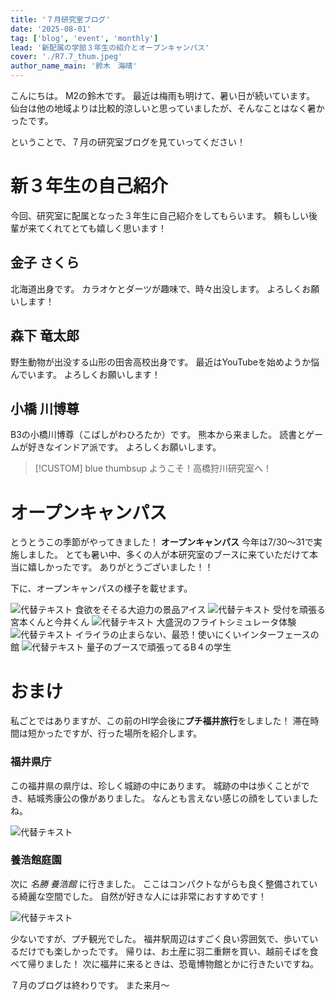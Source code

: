 ```yaml
---
title: '７月研究室ブログ'
date: '2025-08-01'
tag: ['blog', 'event', 'monthly']
lead: '新配属の学部３年生の紹介とオープンキャンパス'
cover: './R7.7_thum.jpeg'
author_name_main: '鈴木　海晴'
---
```


こんにちは。
M2の鈴木です。
最近は梅雨も明けて、暑い日が続いています。
仙台は他の地域よりは比較的涼しいと思っていましたが、そんなことはなく暑かったです。

ということで、７月の研究室ブログを見ていってください！

# 新３年生の自己紹介

今回、研究室に配属となった３年生に自己紹介をしてもらいます。
頼もしい後輩が来てくれてとても嬉しく思います！

## 金子 さくら 
北海道出身です。
カラオケとダーツが趣味で、時々出没します。
よろしくお願いします！


## 森下 竜太郎
野生動物が出没する山形の田舎高校出身です。
最近はYouTubeを始めようか悩んでいます。
よろしくお願いします！

## 小橋 川博尊
B3の小橋川博尊（こばしがわひろたか）です。
熊本から来ました。
読書とゲームが好きなインドア派です。
よろしくお願いします。

> [!CUSTOM] blue thumbsup ようこそ！高橋狩川研究室へ！

# オープンキャンパス
とうとうこの季節がやってきました！
**オープンキャンパス**
今年は7/30〜31で実施しました。
とても暑い中、多くの人が本研究室のブースに来ていただけて本当に嬉しかったです。
ありがとうございました！！

下に、オープンキャンパスの様子を載せます。

![代替テキスト](./R7.7_01.jpeg)
食欲をそそる大迫力の景品アイス
![代替テキスト](./R7.7_02.jpeg)
受付を頑張る宮本くんと今井くん
![代替テキスト](./R7.7_03.jpeg)
大盛況のフライトシミュレータ体験
![代替テキスト](./R7.7_04.jpeg)
イライラの止まらない、最恐！使いにくいインターフェースの館
![代替テキスト](./R7.7_05.jpg)
量子のブースで頑張ってるB４の学生

# おまけ
私ごとではありますが、この前のHI学会後に**プチ福井旅行**をしました！
滞在時間は短かったですが、行った場所を紹介します。

### 福井県庁
この福井県の県庁は、珍しく城跡の中にあります。
城跡の中は歩くことができ、結城秀康公の像がありました。
なんとも言えない感じの顔をしていましたね。

![代替テキスト](./R7.7_06.jpeg)

### 養浩館庭園
次に *名勝 養浩館* に行きました。
ここはコンパクトながらも良く整備されている綺麗な空間でした。
自然が好きな人には非常におすすめです！

![代替テキスト](./R7.7_07.jpeg)

少ないですが、プチ観光でした。
福井駅周辺はすごく良い雰囲気で、歩いているだけでも楽しかったです。
帰りは、お土産に羽二重餅を買い、越前そばを食べて帰りました！
次に福井に来るときは、恐竜博物館とかに行きたいですね。

７月のブログは終わりです。
また来月〜
